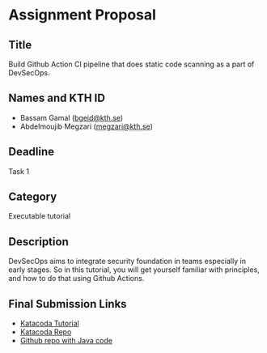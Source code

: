 # Assignment Proposal

## Title

Build Github Action CI pipeline that does static code scanning as a part of DevSecOps.

## Names and KTH ID

- Bassam Gamal (bgeid@kth.se)
- Abdelmoujib Megzari (megzari@kth.se)

## Deadline

Task 1

## Category

Executable tutorial

## Description

DevSecOps aims to integrate security foundation in teams especially in early stages.
So in this tutorial, you will get yourself familiar with principles, and how to do that using Github Actions.

## Final Submission Links

- [Katacoda Tutorial](https://www.katacoda.com/abdelmoujib/scenarios/cicodescanning)
- [Katacoda Repo](https://github.com/abdelmoujibMegzari/katacoda-scenarios)
- [Github repo with Java code](https://github.com/abdelmoujibMegzari/hello_world)
